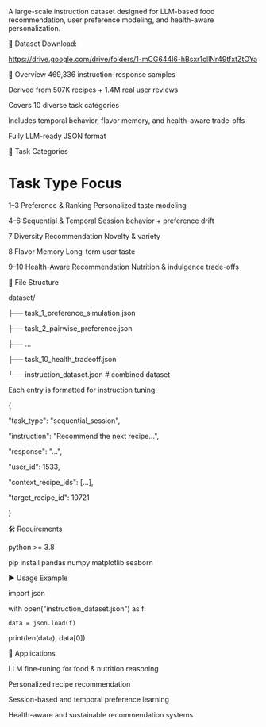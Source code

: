 A large-scale instruction dataset designed for LLM-based food recommendation, user preference modeling, and health-aware personalization.


📂 Dataset Download:

https://drive.google.com/drive/folders/1-mCG644I6-hBsxr1cllNr49tfxtZtOYa


📌 Overview
469,336 instruction–response samples

Derived from 507K recipes + 1.4M real user reviews

Covers 10 diverse task categories

Includes temporal behavior, flavor memory, and health-aware trade-offs

Fully LLM-ready JSON format


🧠 Task Categories

#	Task Type	Focus

1–3	Preference & Ranking	Personalized taste modeling

4–6	Sequential & Temporal	Session behavior + preference drift

7	Diversity Recommendation	Novelty & variety

8	Flavor Memory	Long-term user taste

9–10	Health-Aware Recommendation	Nutrition & indulgence trade-offs


📂 File Structure

dataset/

├── task_1_preference_simulation.json

├── task_2_pairwise_preference.json

├── ...

├── task_10_health_tradeoff.json

└── instruction_dataset.json   # combined dataset



Each entry is formatted for instruction tuning:

{

  "task_type": "sequential_session",
  
  "instruction": "Recommend the next recipe...",
  
  "response": "...",
  
  "user_id": 1533,
  
  "context_recipe_ids": [...],
  
  "target_recipe_id": 10721
  
}


🛠 Requirements

python >= 3.8

pip install pandas numpy matplotlib seaborn



▶️ Usage Example

import json

with open("instruction_dataset.json") as f:

    data = json.load(f)

print(len(data), data[0])


🎯 Applications

LLM fine-tuning for food & nutrition reasoning

Personalized recipe recommendation

Session-based and temporal preference learning

Health-aware and sustainable recommendation systems


